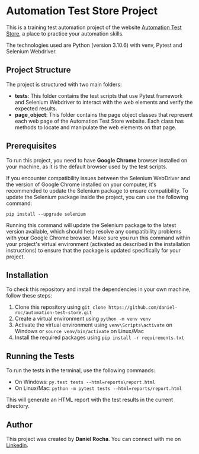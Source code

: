 # Automation Test Store Project

This is a training test automation project of the website [Automation Test Store](https://www.automationteststore.com/), a place to practice your automation skills.

The technologies used are Python (version 3.10.6) with venv, Pytest and Selenium Webdriver.

## Project Structure

The project is structured with two main folders:

- **tests**: This folder contains the test scripts that use Pytest framework and Selenium Webdriver to interact with the web elements and verify the expected results.
- **page_object**: This folder contains the page object classes that represent each web page of the Automation Test Store website. Each class has methods to locate and manipulate the web elements on that page.

## Prerequisites

To run this project, you need to have **Google Chrome** browser installed on your machine, as it is the default browser used by the test scripts.

If you encounter compatibility issues between the Selenium WebDriver and the version of Google Chrome installed on your computer, it's recommended to update the Selenium package to ensure compatibility. To update the Selenium package inside the project, you can use the following command:

`pip install --upgrade selenium`

Running this command will update the Selenium package to the latest version available, which should help resolve any compatibility problems with your Google Chrome browser. Make sure you run this command within your project's virtual environment (activated as described in the installation instructions) to ensure that the package is updated specifically for your project.

## Installation

To check this repository and install the dependencies in your own machine, follow these steps:

1. Clone this repository using `git clone https://github.com/daniel-roc/automation-test-store.git`
2. Create a virtual environment using `python -m venv venv`
3. Activate the virtual environment using `venv\Scripts\activate` on Windows or `source venv/bin/activate` on Linux/Mac
4. Install the required packages using `pip install -r requirements.txt`

## Running the Tests

To run the tests in the terminal, use the following commands:

- On Windows: `py.test tests --html=reports\report.html`
- On Linux/Mac: `python -m pytest tests --html=reports/report.html`

This will generate an HTML report with the test results in the current directory.

## Author

This project was created by **Daniel Rocha**. You can connect with me on [Linkedin](https://www.linkedin.com/in/danielrocha25/).